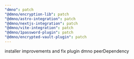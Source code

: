 ```yaml
---
"dmno": patch
"@dmno/encryption-lib": patch
"@dmno/astro-integration": patch
"@dmno/nextjs-integration": patch
"@dmno/vite-integration": patch
"@dmno/1password-plugin": patch
"@dmno/encrypted-vault-plugin": patch
---
```


installer improvements and fix plugin dmno peerDependency
